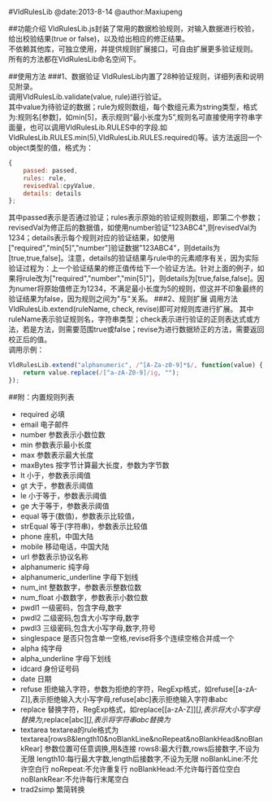 #VldRulesLib
@date:2013-8-14 @author:Maxiupeng

##功能介绍
VldRulesLib.js封装了常用的数据检验规则，对输入数据进行校验，给出校验结果(true or false)，以及给出相应的修正结果。  
不依赖其他库，可独立使用，并提供规则扩展接口，可自由扩展更多验证规则。  
所有的方法都在VldRulesLib命名空间下。  

##使用方法
###1、数据验证
VldRulesLib内置了28种验证规则，详细列表和说明见附录。  
调用VldRulesLib.validate(value, rule)进行验证。  
其中value为待验证的数据；rule为规则数组，每个数组元素为string类型，格式为:规则名[参数]，如min[5]，表示规则“最小长度为5”,规则名可直接使用字符串字面量，也可以调用VldRulesLib.RULES中的字段.如VldRulesLib.RULES.min(5),VldRulesLib.RULES.required()等。该方法返回一个object类型的值，格式为：
```js
{
    passed: passed,
    rules: rule,
    revisedVal:cpyValue,
    details: details
};
```
其中passed表示是否通过验证；rules表示原始的验证规则数组，即第二个参数；revisedVal为修正后的数据值，如使用number验证"123ABC4",则revisedVal为1234；details表示每个规则对应的验证结果，如使用["required","min[5]","number"]验证数据"123ABC4"，则details为[true,true,false]。注意，details的验证结果与rule中的元素顺序有关，因为实际验证过程为：上一个验证结果的修正值传给下一个验证方法。针对上面的例子，如果将rule改为["required","number","min[5]"]，则details为[true,false,false]。因为numer将原始值修正为1234，不满足最小长度为5的规则，但这并不印象最终的验证结果为false，因为规则之间为"与"关系。
###2、规则扩展
调用方法VldRulesLib.extend(ruleName, check, revise)即可对规则库进行扩展。
其中ruleName表示验证规则名，字符串类型；check表示进行验证的正则表达式或方法，若是方法，则需要范围true或false；revise为进行数据矫正的方法，需要返回校正后的值。  
调用示例：
```js
VldRulesLib.extend("alphanumeric", /^[A-Za-z0-9]*$/, function(value) {
    return value.replace(/[^a-zA-Z0-9]/ig, "");
});
```

##附：内置规则列表
- required 必填
- email 电子邮件
- number 参数表示小数位数
- min 参数表示最小长度
- max 参数表示最大长度
- maxBytes 按字节计算最大长度，参数为字节数
- lt 小于，参数表示阈值
- gt 大于，参数表示阈值
- le 小于等于，参数表示阈值
- ge 大于等于，参数表示阈值
- equal 等于(数值)，参数表示比较值，
- strEqual 等于(字符串)，参数表示比较值
- phone 座机，中国大陆
- mobile 移动电话，中国大陆
- url 参数表示协议名称
- alphanumeric 纯字母
- alphanumeric_underline 字母下划线
- num_int 整数数字，参数表示整数位数
- num_float 小数数字，参数表示小数位数
- pwdl1 一级密码，包含字母,数字
- pwdl2 二级密码,包含大小写字母,数字
- pwdl3 三级密码,包含大小写字母,数字,符号
- singlespace 是否只包含单一空格,revise将多个连续空格合并成一个
- alpha 纯字母
- alpha_underline 字母下划线
- idcard 身份证号码
- date 日期
- refuse 拒绝输入字符，参数为拒绝的字符，RegExp格式，如refuse[[a-zA-Z]],表示拒绝输入大小写字母,refuse[abc]表示拒绝输入字符串abc
- replace 替换字符，RegExp格式，如replace[[a-zA-Z]][*],表示将大小写字母替换为*,replace[abc][*],表示将字符串abc替换为*
- textarea textarea的rule格式为textarea[rows8&length10&noBlankLine&noRepeat&noBlankHead&noBlankRear]
         参数位置可任意调换,用&连接
         rows8:最大行数,rows后接数字,不设为无限
         length10:每行最大字数,length后接数字,不设为无限
         noBlankLine:不允许空白行
         noRepeat:不允许重复行
         noBlankHead:不允许每行首位空白
         noBlankRear:不允许每行末尾空白
- trad2simp 繁简转换
